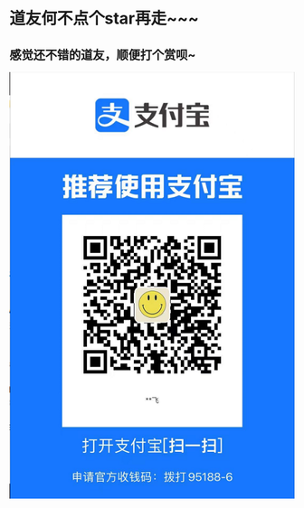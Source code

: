 # 道友何不点个star再走~~~

## 感觉还不错的道友，顺便打个赏呗~
![支付宝](https://github.com/13720673941/my_project/blob/dev/alipay.png)
